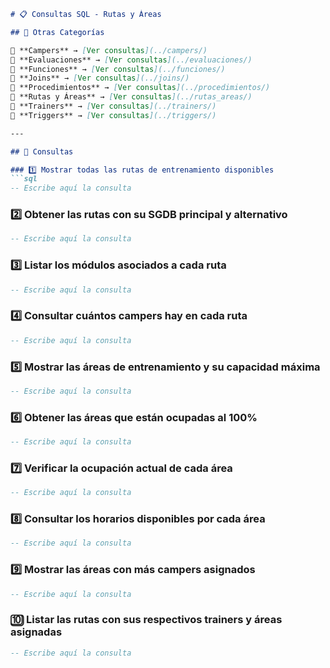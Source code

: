```md
# 📋 Consultas SQL - Rutas y Áreas  

## 📂 Otras Categorías  

📌 **Campers** → [Ver consultas](../campers/)  
📌 **Evaluaciones** → [Ver consultas](../evaluaciones/)  
📌 **Funciones** → [Ver consultas](../funciones/)  
📌 **Joins** → [Ver consultas](../joins/)  
📌 **Procedimientos** → [Ver consultas](../procedimientos/)  
📌 **Rutas y Áreas** → [Ver consultas](../rutas_areas/)  
📌 **Trainers** → [Ver consultas](../trainers/)  
📌 **Triggers** → [Ver consultas](../triggers/)  

---  

## 📌 Consultas  

### 1️⃣ Mostrar todas las rutas de entrenamiento disponibles  
```sql  
-- Escribe aquí la consulta  
```  

### 2️⃣ Obtener las rutas con su SGDB principal y alternativo  
```sql  
-- Escribe aquí la consulta  
```  

### 3️⃣ Listar los módulos asociados a cada ruta  
```sql  
-- Escribe aquí la consulta  
```  

### 4️⃣ Consultar cuántos campers hay en cada ruta  
```sql  
-- Escribe aquí la consulta  
```  

### 5️⃣ Mostrar las áreas de entrenamiento y su capacidad máxima  
```sql  
-- Escribe aquí la consulta  
```  

### 6️⃣ Obtener las áreas que están ocupadas al 100%  
```sql  
-- Escribe aquí la consulta  
```  

### 7️⃣ Verificar la ocupación actual de cada área  
```sql  
-- Escribe aquí la consulta  
```  

### 8️⃣ Consultar los horarios disponibles por cada área  
```sql  
-- Escribe aquí la consulta  
```  

### 9️⃣ Mostrar las áreas con más campers asignados  
```sql  
-- Escribe aquí la consulta  
```  

### 🔟 Listar las rutas con sus respectivos trainers y áreas asignadas  
```sql  
-- Escribe aquí la consulta  
```  
```  

